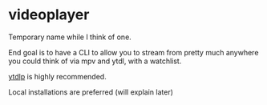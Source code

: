 # videoplayer

Temporary name while I think of one.

End goal is to have a CLI to allow you to stream from pretty much anywhere you could think of via mpv and ytdl, with a watchlist.

[ytdlp](https://github.com/yt-dlp/yt-dlp) is highly recommended.

Local installations are preferred (will explain later)
